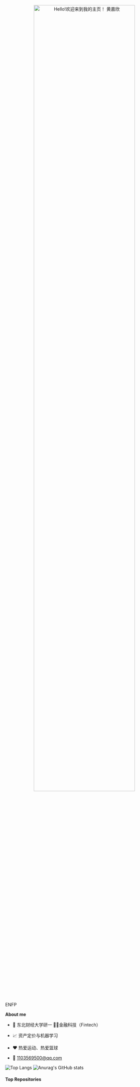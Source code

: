 <p align="center"><a href="https://anuraghazra.github.io"><img width="80%" alt="Hello!欢迎来到我的主页！ 黄嘉欣" src="./assets/gh-readme-header.png" /></a></p>

<br />

ENFP

**About me**

- 💼 东北财经大学研一 👨‍💻金融科技（Fintech）

- 📈 资产定价与机器学习

- ❤️ 热爱运动、热爱篮球

- 💬 1103569500@qq.com



![Top Langs](https://github-readme-stats.vercel.app/api/top-langs/?username=jxxx9191)
![Anurag's GitHub stats](https://github-readme-stats.vercel.app/api?username=jxxx9191&show_icons=true&theme=radical)

#### Top Repositories


